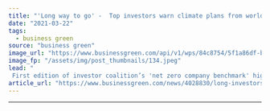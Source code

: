 ```yaml
---
title: "'Long way to go' -  Top investors warn climate plans from world's most polluting firms set to miss net zero goals"
date: "2021-03-22"
tags: 
  - business green
source: "business green"
image_url: "https://www.businessgreen.com/api/v1/wps/84c8754/5f1a86df-b5bf-4bd0-82f5-a4e09fc17fc1/5/coal-power-plant-185x114.jpeg"
image_fp: "/assets/img/post_thumbnails/134.jpeg"
lead: "
 First edition of investor coalition’s 'net zero company benchmark' highlights long distance big emitters must travel before climate engagement is aligned with Paris Agreement goals ..."
article_url: "https://www.businessgreen.com/news/4028830/long-investors-warn-climate-plans-world-most-polluting-firms-set-miss-net-zero-goals"
---
```


---

